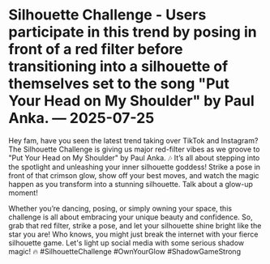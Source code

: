 # Silhouette Challenge - Users participate in this trend by posing in front of a red filter before transitioning into a silhouette of themselves set to the song "Put Your Head on My Shoulder" by Paul Anka. — 2025-07-25

Hey fam, have you seen the latest trend taking over TikTok and Instagram? The Silhouette Challenge is giving us major red-filter vibes as we groove to "Put Your Head on My Shoulder" by Paul Anka. 🎶 It’s all about stepping into the spotlight and unleashing your inner silhouette goddess! Strike a pose in front of that crimson glow, show off your best moves, and watch the magic happen as you transform into a stunning silhouette. Talk about a glow-up moment!

Whether you’re dancing, posing, or simply owning your space, this challenge is all about embracing your unique beauty and confidence. So, grab that red filter, strike a pose, and let your silhouette shine bright like the star you are! Who knows, you might just break the internet with your fierce silhouette game. Let's light up social media with some serious shadow magic! 🔥 #SilhouetteChallenge #OwnYourGlow #ShadowGameStrong